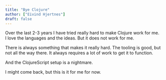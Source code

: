 ```yaml
---
title: "Bye Clojure"
author: ["Eivind Hjertnes"]
draft: false
---
```


Over the last 2-3 years I have tried really hard to make Clojure work for me. I love the languages and the ideas. But it does not work for me.

There is always something that makes it really hard. The tooling is good, but not all the way there. It always requires a lot of work to get it to function.

And the ClojureScript setup is a nightmare.

I might come back, but this is it for me for now.
